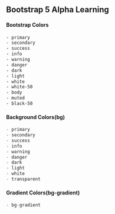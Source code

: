 ## Bootstrap 5 Alpha Learning

#### Bootstrap Colors
```html
- primary
- secondary
- success
- info 
- warning
- danger
- dark
- light
- white
- white-50
- body
- muted
- black-50
```

#### Background Colors(bg)
```javaScript
- primary
- secondary
- success
- info
- warning
- danger
- dark
- light
- white
- transparent
```

#### Gradient Colors(bg-gradient)
```javaScript
- bg-gradient
```